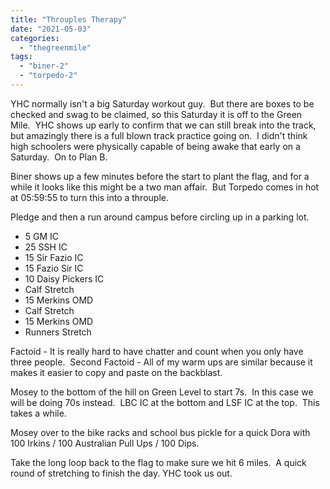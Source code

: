 ```yaml
---
title: "Throuples Therapy"
date: "2021-05-03"
categories: 
  - "thegreenmile"
tags: 
  - "biner-2"
  - "torpedo-2"
---
```


YHC normally isn't a big Saturday workout guy.  But there are boxes to be checked and swag to be claimed, so this Saturday it is off to the Green Mile.  YHC shows up early to confirm that we can still break into the track, but amazingly there is a full blown track practice going on.  I didn't think high schoolers were physically capable of being awake that early on a Saturday.  On to Plan B.

Biner shows up a few minutes before the start to plant the flag, and for a while it looks like this might be a two man affair.  But Torpedo comes in hot at 05:59:55 to turn this into a throuple.

Pledge and then a run around campus before circling up in a parking lot.      

- 5 GM IC
- 25 SSH IC
- 15 Sir Fazio IC
- 15 Fazio Sir IC
- 10 Daisy Pickers IC
- Calf Stretch
- 15 Merkins OMD
- Calf Stretch
- 15 Merkins OMD
- Runners Stretch

Factoid - It is really hard to have chatter and count when you only have three people.  Second Factoid - All of my warm ups are similar because it makes it easier to copy and paste on the backblast.

Mosey to the bottom of the hill on Green Level to start 7s.  In this case we will be doing 70s instead.  LBC IC at the bottom and LSF IC at the top.  This takes a while.   

Mosey over to the bike racks and school bus pickle for a quick Dora with 100 Irkins / 100 Australian Pull Ups / 100 Dips.

Take the long loop back to the flag to make sure we hit 6 miles.  A quick round of stretching to finish the day. YHC took us out.
